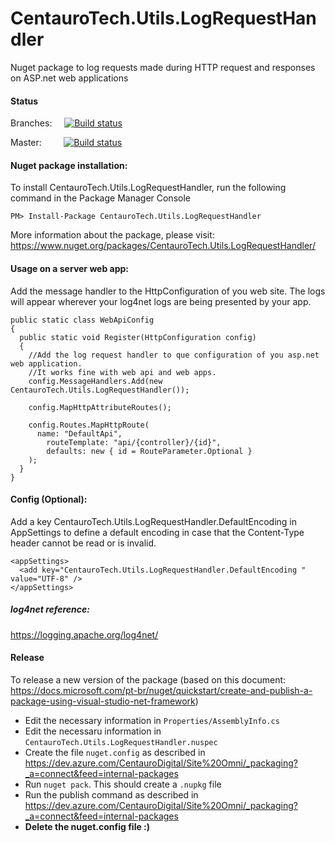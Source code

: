 # CentauroTech.Utils.LogRequestHandler
Nuget package to log requests made during HTTP request and responses on ASP.net web applications

#### Status

Branches: &nbsp;&nbsp;&nbsp; [![Build status](https://ci.appveyor.com/api/projects/status/2t8nit05e6n7sx6p?svg=true)](https://ci.appveyor.com/project/jmtvms/centaurotech-utils-logrequesthandler)

Master: &nbsp;&nbsp;&nbsp;&nbsp;&nbsp;&nbsp;&nbsp; [![Build status](https://ci.appveyor.com/api/projects/status/2t8nit05e6n7sx6p/branch/master?svg=true)](https://ci.appveyor.com/project/jmtvms/centaurotech-utils-logrequesthandler/branch/master)

#### Nuget package installation:
To install CentauroTech.Utils.LogRequestHandler, run the following command in the Package Manager Console

	PM> Install-Package CentauroTech.Utils.LogRequestHandler
	
More information about the package, please visit:
https://www.nuget.org/packages/CentauroTech.Utils.LogRequestHandler/

#### Usage on a server web app:
Add the message handler to the HttpConfiguration of you web site. The logs will appear wherever your log4net logs are being presented by your app.

    public static class WebApiConfig
    {
      public static void Register(HttpConfiguration config)
      {
        //Add the log request handler to que configuration of you asp.net web application.
        //It works fine with web api and web apps.
        config.MessageHandlers.Add(new CentauroTech.Utils.LogRequestHandler());
  
        config.MapHttpAttributeRoutes();
  
        config.Routes.MapHttpRoute(
          name: "DefaultApi",
            routeTemplate: "api/{controller}/{id}",
            defaults: new { id = RouteParameter.Optional }
        );
      }
    }

#### Config (Optional):
Add a key CentauroTech.Utils.LogRequestHandler.DefaultEncoding in AppSettings to define a default encoding in case that the Content-Type header cannot be read or is invalid.
```
<appSettings>
  <add key="CentauroTech.Utils.LogRequestHandler.DefaultEncoding " value="UTF-8" />
</appSettings>
```
##### log4net reference:
https://logging.apache.org/log4net/


#### Release
To release a new version of the package (based on this document: https://docs.microsoft.com/pt-br/nuget/quickstart/create-and-publish-a-package-using-visual-studio-net-framework)
- Edit the necessary information in `Properties/AssemblyInfo.cs`
- Edit the necessaru information in `CentauroTech.Utils.LogRequestHandler.nuspec`
- Create the file `nuget.config` as described in https://dev.azure.com/CentauroDigital/Site%20Omni/_packaging?_a=connect&feed=internal-packages
- Run `nuget pack`. This should create a `.nupkg` file
- Run the publish command as described in https://dev.azure.com/CentauroDigital/Site%20Omni/_packaging?_a=connect&feed=internal-packages
- **Delete the nuget.config file :)**